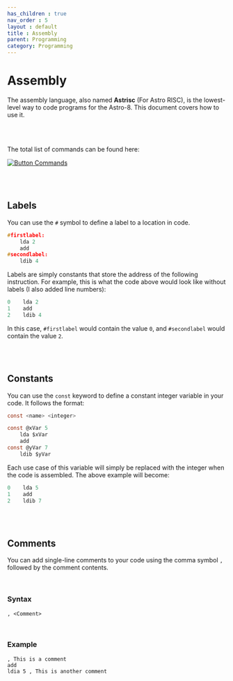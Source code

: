 ```yaml
---
has_children : true
nav_order : 5
layout : default
title : Assembly
parent: Programming
category: Programming
---
```


# Assembly

The assembly language, also named **Astrisc** (For Astro RISC), is the lowest-level way to code programs for the Astro-8. This document covers how to use it.

<br>
<br>

The total list of commands can be found here:

[![Button Commands]][Commands]

<br>
<br>

## Labels

You can use the `#` symbol to define a label to a location in code.

```c
#firstlabel:
    lda 2
    add
#secondlabel:
    ldib 4
```

Labels are simply constants that store the address of the following instruction. For example, this is what the code above would look like without labels (I also added line numbers):

```c
0    lda 2
1    add
2    ldib 4
```

In this case, `#firstlabel` would contain the value `0`, and `#secondlabel` would contain the value `2`.

<br>
<br>

## Constants

You can use the `const` keyword to define a constant integer variable in your code. It follows the format:

```c
const <name> <integer>
```

```c
const @xVar 5
    lda $xVar
    add
const @yVar 7
    ldib $yVar
```

Each use case of this variable will simply be replaced with the integer when the code is assembled. The above example will become:

```c
0    lda 5
1    add
2    ldib 7
```

<br>
<br>

## Comments

You can add single-line comments to your code using the comma symbol `,` followed by the comment contents.

<br>

### Syntax

```
, <Comment>
```

<br>

### Example

```
, This is a comment
add
ldia 5 , This is another comment
```

<br>
<br>


<!----------------------------------------------------------------------------->

[Commands]: ../../Architecture/Instruction%20Set


<!---------------------------------[ Buttons ]--------------------------------->

[Button Commands]: https://img.shields.io/badge/Commands-0288D1?style=flat-square&logoColor=white&logo=Betfair

